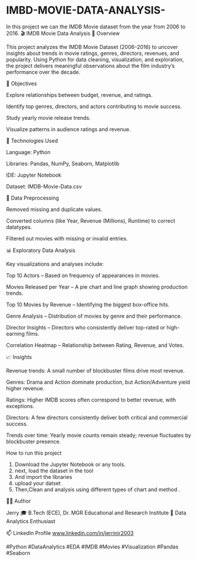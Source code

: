 # IMBD-MOVIE-DATA-ANALYSIS-
In this project we can the IMDB Movie dataset from the year from 2006 to 2016.
🎬 IMDB Movie Data Analysis
📖 Overview

This project analyzes the IMDB Movie Dataset (2006–2016) to uncover insights about trends in movie ratings, genres, directors, revenues, and popularity. Using Python for data cleaning, visualization, and exploration, the project delivers meaningful observations about the film industry’s performance over the decade.

🧠 Objectives

Explore relationships between budget, revenue, and ratings.

Identify top genres, directors, and actors contributing to movie success.

Study yearly movie release trends.

Visualize patterns in audience ratings and revenue.

🧰 Technologies Used

Language: Python

Libraries: Pandas, NumPy, Seaborn, Matplotlib

IDE: Jupyter Notebook

Dataset: IMDB-Movie-Data.csv

🧹 Data Preprocessing

Removed missing and duplicate values.

Converted columns (like Year, Revenue (Millions), Runtime) to correct datatypes.

Filtered out movies with missing or invalid entries.

📊 Exploratory Data Analysis

Key visualizations and analyses include:

Top 10 Actors – Based on frequency of appearances in movies.

Movies Released per Year – A pie chart and line graph showing production trends.

Top 10 Movies by Revenue – Identifying the biggest box-office hits.

Genre Analysis – Distribution of movies by genre and their performance.

Director Insights – Directors who consistently deliver top-rated or high-earning films.

Correlation Heatmap – Relationship between Rating, Revenue, and Votes.

📈 Insights

Revenue trends: A small number of blockbuster films drive most revenue.

Genres: Drama and Action dominate production, but Action/Adventure yield higher revenue.

Ratings: Higher IMDB scores often correspond to better revenue, with exceptions.

Directors: A few directors consistently deliver both critical and commercial success.

Trends over time: Yearly movie counts remain steady; revenue fluctuates by blockbuster presence.

How to run this project 
1) Download the Jupyter Notebook or any tools.
2) next, load the dataset in the tool
3) And import the libraries
4) upload your datset
5) Then,Clean and analysis using different types of chart and method .

👨‍💻 Author

Jerry
🎓 B.Tech (ECE), Dr. MGR Educational and Research Institute
💼 Data Analytics Enthusiast

📫 LinkedIn Profile www.linkedin.com/in/jerrinir2003


#Python #DataAnalytics #EDA #IMDB #Movies #Visualization #Pandas #Seaborn
   
